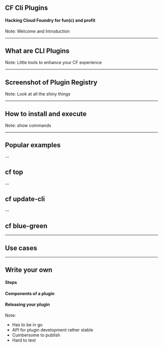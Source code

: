 <!-- .slide: class="titlePage" -->

## CF Cli Plugins

#### Hacking Cloud Foundry for fun(c) and profit

Note:
Welcome and Introduction

---

## What are CLI Plugins


Note:
Little tools to enhance your CF experience

---

## Screenshot of Plugin Registry

Note:
Look at all the shiny things

---

## How to install and execute

Note:
show commands

---

## Popular examples

--

## cf top

--

## cf update-cli

--

## cf blue-green

---

## Use cases

---

## Write your own

#### Steps

#### Components of a plugin

#### Releasing your plugin
 
Note:
- Has to be in go
- API for plugin development rather stable
- Cumbersome to publish
- Hard to test
